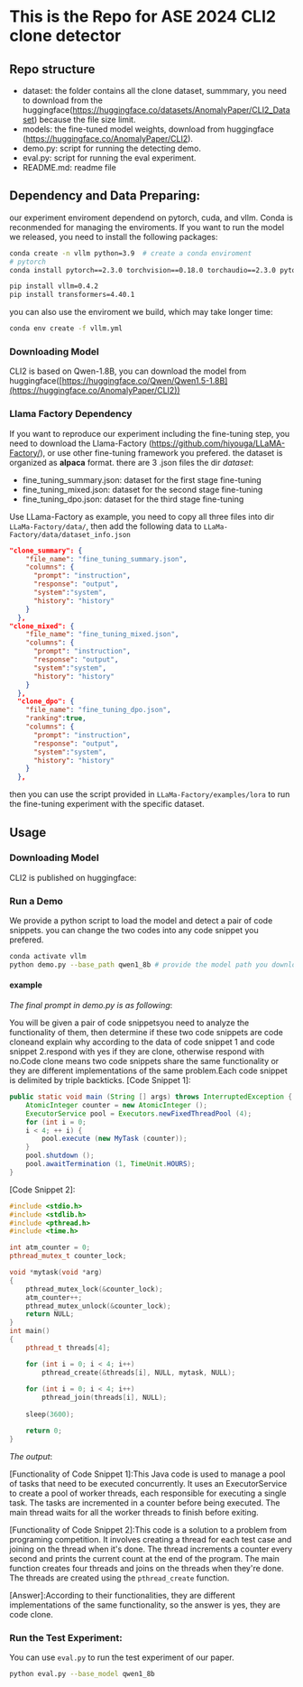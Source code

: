 # This is the Repo for ASE 2024 CLI2 clone detector

## Repo structure
- dataset: the folder contains all the clone dataset, summmary, you need to download from the huggingface(https://huggingface.co/datasets/AnomalyPaper/CLI2_Dataset) because the file size limit.
- models: the fine-tuned model weights, download from huggingface (https://huggingface.co/AnomalyPaper/CLI2).
- demo.py: script for running the detecting demo.
- eval.py: script for running the eval experiment.
- README.md: readme file

## Dependency and Data Preparing:
our experiment enviroment dependend on pytorch, cuda, and vllm. Conda is reconmended for managing the enviroments. If you want to run the model we released, you need to install the following packages:
```bash
conda create -n vllm python=3.9  # create a conda enviroment
# pytorch
conda install pytorch==2.3.0 torchvision==0.18.0 torchaudio==2.3.0 pytorch-cuda=12.1 -c pytorch -c nvidia

pip install vllm=0.4.2
pip install transformers=4.40.1
```
you can also use the enviroment we build, which may take longer time:
```bash
conda env create -f vllm.yml 
```
### Downloading Model
CLI2 is based on Qwen-1.8B, you can download the model from huggingface([https://huggingface.co/Qwen/Qwen1.5-1.8B](https://huggingface.co/AnomalyPaper/CLI2))

### Llama Factory Dependency
If you want to reproduce our experiment including the fine-tuning step, you need to download the Llama-Factory (https://github.com/hiyouga/LLaMA-Factory/), or use other fine-tuning framework you prefered.
the dataset is organized as **alpaca** format.
there are 3 .json files the dir *dataset*:
- fine_tuning_summary.json: dataset for the first stage fine-tuning
- fine_tuning_mixed.json: dataset for the second stage fine-tuning
- fine_tuning_dpo.json: dataset for the third stage fine-tuning

Use LLama-Factory as example, you need to copy all three files into dir `LLaMa-Factory/data/`, then add the following data to 
`LLaMa-Factory/data/dataset_info.json`
```json
"clone_summary": {
    "file_name": "fine_tuning_summary.json",
    "columns": {
      "prompt": "instruction",
      "response": "output",
      "system":"system",
      "history": "history"
    }
  },
"clone_mixed": {
    "file_name": "fine_tuning_mixed.json",
    "columns": {
      "prompt": "instruction",
      "response": "output",
      "system":"system",
      "history": "history"
    }
  },
  "clone_dpo": {
    "file_name": "fine_tuning_dpo.json",
    "ranking":true,
    "columns": {
      "prompt": "instruction",
      "response": "output",
      "system":"system",
      "history": "history"
    }
  },
```
then you can use the script provided in `LLaMa-Factory/examples/lora` to run the fine-tuning experiment with the specific dataset.

## Usage

### Downloading Model
CLI2 is published on huggingface: 

### Run a Demo
We provide a python script to load the model and detect a pair of code snippets. you can change the two codes into any code snippet you prefered.
```bash
conda activate vllm
python demo.py --base_path qwen1_8b # provide the model path you downloaded.
```

#### example
*The final prompt in demo.py is as following*:

You will be given a pair of code snippetsyou need to analyze the functionality of them, then determine if these two code snippets are code cloneand explain why according to the data of code snippet 1 and code snippet 2.respond with yes if they are clone, otherwise respond with no.Code clone means two code snippets share the same functionality or they are different implementations of the same problem.Each code snippet is delimited by triple backticks.
[Code Snippet 1]: 
```java
public static void main (String [] args) throws InterruptedException {
    AtomicInteger counter = new AtomicInteger ();
    ExecutorService pool = Executors.newFixedThreadPool (4);
    for (int i = 0;
    i < 4; ++ i) {
        pool.execute (new MyTask (counter));
    }
    pool.shutdown ();
    pool.awaitTermination (1, TimeUnit.HOURS);
}
```
[Code Snippet 2]: 
```cpp
#include <stdio.h> 
#include <stdlib.h> 
#include <pthread.h> 
#include <time.h>  

int atm_counter = 0;
pthread_mutex_t counter_lock;

void *mytask(void *arg) 
{
    pthread_mutex_lock(&counter_lock); 
    atm_counter++;
    pthread_mutex_unlock(&counter_lock); 
    return NULL; 
}
int main()
{
    pthread_t threads[4];

    for (int i = 0; i < 4; i++)
        pthread_create(&threads[i], NULL, mytask, NULL);
  
    for (int i = 0; i < 4; i++)
        pthread_join(threads[i], NULL);
 
    sleep(3600);

    return 0;
}
```

*The output*:

[Functionality of Code Snippet 1]:This Java code is used to manage a pool of tasks that need to be executed concurrently. It uses an ExecutorService to create a pool of worker threads, each responsible for executing a single task. The tasks are incremented in a counter before being executed. The main thread waits for all the worker threads to finish before exiting.

[Functionality of Code Snippet 2]:This code is a solution to a problem from programing competition. It involves creating a thread for each test case and joining on the thread when it's done. The thread increments a counter every second and prints the current count at the end of the program. The main function creates four threads and joins on the threads when they're done. The threads are created using the `pthread_create` function.

[Answer]:According to their functionalities, they are different implementations of the same functionality, so the answer is yes, they are code clone.


### Run the Test Experiment:
You can use `eval.py` to run the test experiment of our paper.
```bash
python eval.py --base_model qwen1_8b
```
